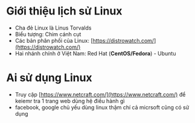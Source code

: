 # Giới thiệu lịch sử Linux
  * Cha đẻ Linux là Linus Torvalds
  * Biểu tượng: Chim cánh cụt
  * Các bản phân phối của Linux: [https://distrowatch.com/](https://distrowatch.com/) 
  * Hai nhánh chính ở Việt Nam: Red Hat (**CentOS/Fedora**) - Ubuntu 
# Ai sử dụng Linux
  * Truy cập [https://www.netcraft.com/](https://www.netcraft.com/) để keiemr tra 1 trang web dùng hệ điều hành gì
  * facebook, google chủ yếu dùng linux thậm chí cả micrsoft cũng có sử dụng
